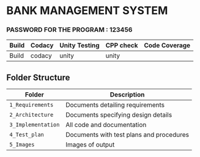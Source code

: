 #                                                  BANK MANAGEMENT SYSTEM

### PASSWORD FOR THE PROGRAM : 123456

Build | Codacy | Unity Testing| CPP check|Code Coverage
------|----------|-------|---------|---------
Build|codacy|unity|unity|

## Folder Structure
Folder             | Description
-------------------| -----------------------------------------
`1_Requirements`   | Documents detailing requirements
`2_Architecture`   | Documents specifying design details
`3_Implementation` | All code and documentation
`4_Test_plan`      | Documents with test plans and procedures
`5_Images`         | Images of output

